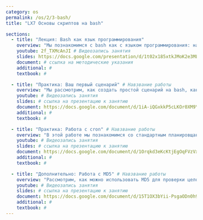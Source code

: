 ```yaml
---
category: os
permalink: /os/2/3-bash/
title: "LX7 Основы скриптов на bash"

sections:
  - title: "Лекция: Bash как язык программирования"
    overview: "Мы познакомимся с bash как с языком программирования: научимся писать скрипты, изучим основы синтаксиса, посмотрим несколько примеров применения bash для автоматизации рутинных задач."
    youtube: 2f_TXMcAnJI # Видеозапись занятия
    slides: https://docs.google.com/presentation/d/1t02x185xtkJMoK2e3ML6nWPmafBZAa1V4HOdpWLBcmg/edit?usp=sharing # ссылка на презентацию к занятию
    document: # ссылка на методические указания
    additional: # 
    textbook: # 

  - title: "Практика: Ваш первый сценарий" # Навзвание работы
    overview: "Мы рассмотрим, как создать простой сценарий на bash, как его выполнить, а также познакомимся на практике с наиболее частыми приемами программирования сценариев - использованием команд, операторов выбора и работой с параметрами."
    youtube: # Видеозапись занятия
    slides: # ссылка на презентацию к занятию
    document: https://docs.google.com/document/d/1iA-iQGxkkP5cLKOr0XM9YwjSzL3NY7abo0zU4FvUfMw/edit?usp=sharing # ссылка на методические указания
    additional: # 
    textbook: # 

  - title: "Практика: Работа с cron" # Навзвание работы
    overview: "В этой работе мы познакомимся со стандартным планировщаком заданий Linux - демоном cron. Он используется для периодического выполнения команд и сценариев. Зодно научимся работать в сценариях с файлами." # Пояснительный текст
    youtube: # Видеозапись занятия
    slides: # ссылка на презентацию к занятию
    document: https://docs.google.com/document/d/1Orqkd3eKcKtjEgOqFVzVxVMhPDRFrYHa-iHiTT_u78g/edit?usp=sharing # ссылка на методические указания
    additional: # 
    textbook: # 

  - title: "Дополнительно: Работа с MD5" # Навзвание работы
    overview: "Рассмотрим, как можно использовать MD5 для проверки целостности файлов. В скрипте научимся пользоваться условиями." # Пояснительный текст
    youtube: # Видеозапись занятия
    slides: # ссылка на презентацию к занятию
    document: https://docs.google.com/document/d/15T1OX3bYii-PsgaODn0h9-aRgmlje947IRnj6DLg1_I/edit?usp=sharing # ссылка на методические указания
    additional: # 
    textbook: # 
---
```


